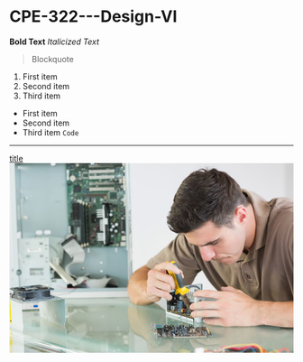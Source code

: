 # CPE-322---Design-VI
**Bold Text**
*Italicized Text*
> Blockquote
1. First item
2. Second item
3. Third item
- First item
- Second item
- Third item
`Code`
---
[title](https://www.example.com)
![Computer Engineering](githubimage.jpg)
